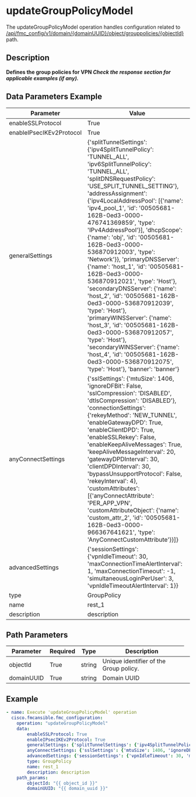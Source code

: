 # updateGroupPolicyModel

The updateGroupPolicyModel operation handles configuration related to [/api/fmc_config/v1/domain/{domainUUID}/object/grouppolicies/{objectId}](/paths//api/fmc_config/v1/domain/{domain_uuid}/object/grouppolicies/{object_id}.md) path.&nbsp;
## Description
**Defines  the group policies for VPN _Check the response section for applicable examples (if any)._**

## Data Parameters Example
| Parameter | Value |
| --------- | -------- |
| enableSSLProtocol | True |
| enableIPsecIKEv2Protocol | True |
| generalSettings | {'splitTunnelSettings': {'ipv4SplitTunnelPolicy': 'TUNNEL_ALL', 'ipv6SplitTunnelPolicy': 'TUNNEL_ALL', 'splitDNSRequestPolicy': 'USE_SPLIT_TUNNEL_SETTING'}, 'addressAssignment': {'ipv4LocalAddressPool': [{'name': 'ipv4_pool_1', 'id': '00505681-162B-0ed3-0000-476741369859', 'type': 'IPv4AddressPool'}], 'dhcpScope': {'name': 'obj', 'id': '00505681-162B-0ed3-0000-536870912003', 'type': 'Network'}}, 'primaryDNSServer': {'name': 'host_1', 'id': '00505681-162B-0ed3-0000-536870912021', 'type': 'Host'}, 'secondaryDNSServer': {'name': 'host_2', 'id': '00505681-162B-0ed3-0000-536870912039', 'type': 'Host'}, 'primaryWINSServer': {'name': 'host_3', 'id': '00505681-162B-0ed3-0000-536870912057', 'type': 'Host'}, 'secondaryWINSServer': {'name': 'host_4', 'id': '00505681-162B-0ed3-0000-536870912075', 'type': 'Host'}, 'banner': 'banner'} |
| anyConnectSettings | {'sslSettings': {'mtuSize': 1406, 'ignoreDFBit': False, 'sslCompression': 'DISABLED', 'dtlsCompression': 'DISABLED'}, 'connectionSettings': {'rekeyMethod': 'NEW_TUNNEL', 'enableGatewayDPD': True, 'enableClientDPD': True, 'enableSSLRekey': False, 'enableKeepAliveMessages': True, 'keepAliveMessageInterval': 20, 'gatewayDPDInterval': 30, 'clientDPDInterval': 30, 'bypassUnsupportProtocol': False, 'rekeyInterval': 4}, 'customAttributes': [{'anyConnectAttribute': 'PER_APP_VPN', 'customAttributeObject': {'name': 'custom_attr_2', 'id': '00505681-162B-0ed3-0000-966367641621', 'type': 'AnyConnectCustomAttribute'}}]} |
| advancedSettings | {'sessionSettings': {'vpnIdleTimeout': 30, 'maxConnectionTimeAlertInterval': 1, 'maxConnectionTimeout': -1, 'simultaneousLoginPerUser': 3, 'vpnIdleTimeoutAlertInterval': 1}} |
| type | GroupPolicy |
| name | rest_1 |
| description | description |

## Path Parameters
| Parameter | Required | Type | Description |
| --------- | -------- | ---- | ----------- |
| objectId | True | string <td colspan=3> Unique identifier of the Group policy. |
| domainUUID | True | string <td colspan=3> Domain UUID |

## Example
```yaml
- name: Execute 'updateGroupPolicyModel' operation
  cisco.fmcansible.fmc_configuration:
    operation: "updateGroupPolicyModel"
    data:
        enableSSLProtocol: True
        enableIPsecIKEv2Protocol: True
        generalSettings: {'splitTunnelSettings': {'ipv4SplitTunnelPolicy': 'TUNNEL_ALL', 'ipv6SplitTunnelPolicy': 'TUNNEL_ALL', 'splitDNSRequestPolicy': 'USE_SPLIT_TUNNEL_SETTING'}, 'addressAssignment': {'ipv4LocalAddressPool': [{'name': 'ipv4_pool_1', 'id': '00505681-162B-0ed3-0000-476741369859', 'type': 'IPv4AddressPool'}], 'dhcpScope': {'name': 'obj', 'id': '00505681-162B-0ed3-0000-536870912003', 'type': 'Network'}}, 'primaryDNSServer': {'name': 'host_1', 'id': '00505681-162B-0ed3-0000-536870912021', 'type': 'Host'}, 'secondaryDNSServer': {'name': 'host_2', 'id': '00505681-162B-0ed3-0000-536870912039', 'type': 'Host'}, 'primaryWINSServer': {'name': 'host_3', 'id': '00505681-162B-0ed3-0000-536870912057', 'type': 'Host'}, 'secondaryWINSServer': {'name': 'host_4', 'id': '00505681-162B-0ed3-0000-536870912075', 'type': 'Host'}, 'banner': 'banner'}
        anyConnectSettings: {'sslSettings': {'mtuSize': 1406, 'ignoreDFBit': False, 'sslCompression': 'DISABLED', 'dtlsCompression': 'DISABLED'}, 'connectionSettings': {'rekeyMethod': 'NEW_TUNNEL', 'enableGatewayDPD': True, 'enableClientDPD': True, 'enableSSLRekey': False, 'enableKeepAliveMessages': True, 'keepAliveMessageInterval': 20, 'gatewayDPDInterval': 30, 'clientDPDInterval': 30, 'bypassUnsupportProtocol': False, 'rekeyInterval': 4}, 'customAttributes': [{'anyConnectAttribute': 'PER_APP_VPN', 'customAttributeObject': {'name': 'custom_attr_2', 'id': '00505681-162B-0ed3-0000-966367641621', 'type': 'AnyConnectCustomAttribute'}}]}
        advancedSettings: {'sessionSettings': {'vpnIdleTimeout': 30, 'maxConnectionTimeAlertInterval': 1, 'maxConnectionTimeout': -1, 'simultaneousLoginPerUser': 3, 'vpnIdleTimeoutAlertInterval': 1}}
        type: GroupPolicy
        name: rest_1
        description: description
    path_params:
        objectId: "{{ object_id }}"
        domainUUID: "{{ domain_uuid }}"

```